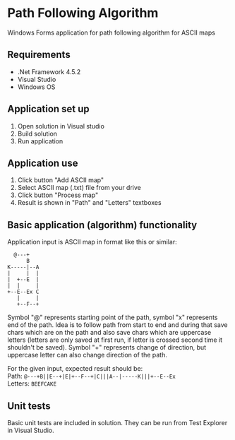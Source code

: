 # Path Following Algorithm
Windows Forms application for path following algorithm for ASCII maps

## Requirements
- .Net Framework 4.5.2
- Visual Studio
- Windows OS

## Application set up
1. Open solution in Visual studio
2. Build solution
3. Run application

## Application use
1. Click button "Add ASCII map"
2. Select ASCII map (.txt) file from your drive
3. Click button "Process map"
4. Result is shown in "Path" and "Letters" textboxes

## Basic application (algorithm) functionality
Application input is ASCII map in format like this or similar:
```
  @---+
      B
K-----|--A
|     |  |
|  +--E  |
|  |     |
+--E--Ex C
   |     |
   +--F--+
```
Symbol "@" represents starting point of the path, symbol "x" represents end of the path. Idea is to follow path from start to end and during that save chars which are on the path and also save chars which are uppercase letters (letters are only saved at first run, if letter is crossed second time it shouldn't be saved). Symbol "+" represents change of direction, but uppercase letter can also change direction of the path.

For the given input, expected result should be:  
Path: ```@---+B||E--+|E|+--F--+|C|||A--|-----K|||+--E--Ex```  
Letters: ```BEEFCAKE```

## Unit tests
Basic unit tests are included in solution. They can be run from Test Explorer in Visual Studio.
